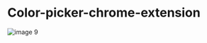 # Color-picker-chrome-extension

![image 9](https://user-images.githubusercontent.com/121431461/212541969-721244a0-06d6-40b5-9ee8-503d86a03654.svg)

